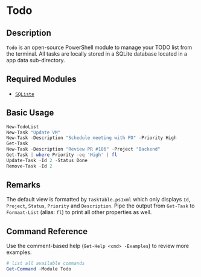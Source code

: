 # Todo

## Description

`Todo` is an open-source PowerShell module to manage your TODO list from the terminal. All tasks are locally stored in a SQLite database located in a app data sub-directory.

## Required Modules

- [`SQListe`](https://www.nuget.org/packages/System.Data.SQLite/)

## Basic Usage

```powershell
New-TodoList
New-Task "Update VM"
New-Task -Description "Schedule meeting with PO" -Priority High
Get-Task
New-Task -Description "Review PR #186" -Project "Backend"
Get-Task | where Priority -eq 'High' | fl
Update-Task -Id 2 -Status Done
Remove-Task -Id 2
```

## Remarks

The default view is formatted by `TaskTable.ps1xml` which only displays `Id`, `Project`, `Status`, `Priority` and `Description`. Pipe the output from `Get-Task` to `Formaat-List` (alias: `fl`) to print all other properties as well.

## Command Reference

Use the comment-based help (`Get-Help <cmd> -Examples`) to review more examples.

```powershell
# list all available commands
Get-Command -Module Todo
```

